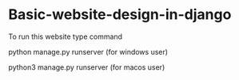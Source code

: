 # Basic-website-design-in-django

To run this website type command 


python manage.py runserver (for windows user)


python3 manage.py runserver (for macos user)
